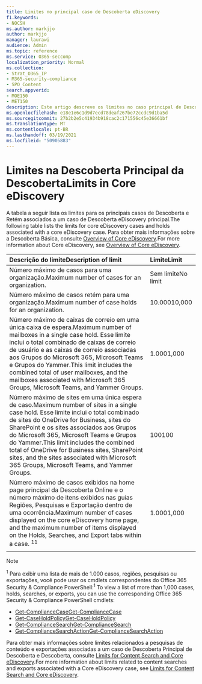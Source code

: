 ```yaml
---
title: Limites no principal caso de Descoberta eDiscovery
f1.keywords:
- NOCSH
ms.author: markjjo
author: markjjo
manager: laurawi
audience: Admin
ms.topic: reference
ms.service: O365-seccomp
localization_priority: Normal
ms.collection:
- Strat_O365_IP
- M365-security-compliance
- SPO_Content
search.appverid:
- MOE150
- MET150
description: Este artigo descreve os limites no caso principal de Descoberta eDiscovery no Microsoft 365.
ms.openlocfilehash: e18e1e6c1d9d7ecd78deaf267be72ccdc9d1ba5d
ms.sourcegitcommit: 27b2b2e5c41934b918cac2c171556c45e36661bf
ms.translationtype: MT
ms.contentlocale: pt-BR
ms.lasthandoff: 03/19/2021
ms.locfileid: "50905883"
---
```

# <a name="limits-in-core-ediscovery"></a><span data-ttu-id="0e893-103">Limites na Descoberta Principal da Descoberta</span><span class="sxs-lookup"><span data-stu-id="0e893-103">Limits in Core eDiscovery</span></span>

<span data-ttu-id="0e893-104">A tabela a seguir lista os limites para os principais casos de Descoberta e Retém associados a um caso de Descoberta eDiscovery principal.</span><span class="sxs-lookup"><span data-stu-id="0e893-104">The following table lists the limits for core eDiscovery cases and holds associated with a core eDiscovery case.</span></span> <span data-ttu-id="0e893-105">Para obter mais informações sobre a Descoberta Básica, consulte [Overview of Core eDiscovery](./get-started-core-ediscovery.md).</span><span class="sxs-lookup"><span data-stu-id="0e893-105">For more information about Core eDiscovery, see [Overview of Core eDiscovery](./get-started-core-ediscovery.md).</span></span>
    
  | <span data-ttu-id="0e893-106">Descrição do limite</span><span class="sxs-lookup"><span data-stu-id="0e893-106">Description of limit</span></span> | <span data-ttu-id="0e893-107">Limite</span><span class="sxs-lookup"><span data-stu-id="0e893-107">Limit</span></span> |
  |:-----|:-----|
  |<span data-ttu-id="0e893-108">Número máximo de casos para uma organização.</span><span class="sxs-lookup"><span data-stu-id="0e893-108">Maximum number of cases for an organization.</span></span>  <br/> |<span data-ttu-id="0e893-109">Sem limite</span><span class="sxs-lookup"><span data-stu-id="0e893-109">No limit</span></span>  <br/> |
  |<span data-ttu-id="0e893-110">Número máximo de casos retém para uma organização.</span><span class="sxs-lookup"><span data-stu-id="0e893-110">Maximum number of case holds for an organization.</span></span>  <br/> |<span data-ttu-id="0e893-111">10.000</span><span class="sxs-lookup"><span data-stu-id="0e893-111">10,000</span></span>  <br/> |
  |<span data-ttu-id="0e893-112">Número máximo de caixas de correio em uma única caixa de espera.</span><span class="sxs-lookup"><span data-stu-id="0e893-112">Maximum number of mailboxes in a single case hold.</span></span> <span data-ttu-id="0e893-113">Esse limite inclui o total combinado de caixas de correio de usuário e as caixas de correio associadas aos Grupos do Microsoft 365, Microsoft Teams e Grupos do Yammer.</span><span class="sxs-lookup"><span data-stu-id="0e893-113">This limit includes the combined total of user mailboxes, and the mailboxes associated with Microsoft 365 Groups, Microsoft Teams, and Yammer Groups.</span></span>  <br/> |<span data-ttu-id="0e893-114">1.000</span><span class="sxs-lookup"><span data-stu-id="0e893-114">1,000</span></span>  <br/> |
  |<span data-ttu-id="0e893-115">Número máximo de sites em uma única espera de caso.</span><span class="sxs-lookup"><span data-stu-id="0e893-115">Maximum number of sites in a single case hold.</span></span> <span data-ttu-id="0e893-116">Esse limite inclui o total combinado de sites do OneDrive for Business, sites do SharePoint e os sites associados aos Grupos do Microsoft 365, Microsoft Teams e Grupos do Yammer.</span><span class="sxs-lookup"><span data-stu-id="0e893-116">This limit includes the combined total of OneDrive for Business sites, SharePoint sites, and the sites associated with Microsoft 365 Groups, Microsoft Teams, and Yammer Groups.</span></span>  <br/> |<span data-ttu-id="0e893-117">100</span><span class="sxs-lookup"><span data-stu-id="0e893-117">100</span></span>  <br/> |
  |<span data-ttu-id="0e893-118">Número máximo de casos exibidos na home page principal da Descoberta Online e o número máximo de itens exibidos nas guias Regiões, Pesquisas e Exportação dentro de uma ocorrência.</span><span class="sxs-lookup"><span data-stu-id="0e893-118">Maximum number of cases displayed on the core eDiscovery home page, and the maximum number of items displayed on the Holds, Searches, and Export tabs within a case.</span></span> <span data-ttu-id="0e893-119"><sup>1</sup></span><span class="sxs-lookup"><span data-stu-id="0e893-119"><sup>1</sup></span></span> |<span data-ttu-id="0e893-120">1.000</span><span class="sxs-lookup"><span data-stu-id="0e893-120">1,000</span></span>|
  |||

   > [!NOTE]
   > <span data-ttu-id="0e893-121"><sup>1</sup> Para exibir uma lista de mais de 1.000 casos, regiões, pesquisas ou exportações, você pode usar os cmdlets correspondentes do Office 365 Security & Compliance PowerShell:</span><span class="sxs-lookup"><span data-stu-id="0e893-121"><sup>1</sup> To view a list of more than 1,000 cases, holds, searches, or exports, you can use the corresponding Office 365 Security & Compliance PowerShell cmdlets:</span></span>
   > 
   > - [<span data-ttu-id="0e893-122">Get-ComplianceCase</span><span class="sxs-lookup"><span data-stu-id="0e893-122">Get-ComplianceCase</span></span>](/powershell/module/exchange/get-compliancecase)
   > - [<span data-ttu-id="0e893-123">Get-CaseHoldPolicy</span><span class="sxs-lookup"><span data-stu-id="0e893-123">Get-CaseHoldPolicy</span></span>](/powershell/module/exchange/get-caseholdpolicy)
   > - [<span data-ttu-id="0e893-124">Get-ComplianceSearch</span><span class="sxs-lookup"><span data-stu-id="0e893-124">Get-ComplianceSearch</span></span>](/powershell/module/exchange/get-compliancesearch)
   > - [<span data-ttu-id="0e893-125">Get-ComplianceSearchAction</span><span class="sxs-lookup"><span data-stu-id="0e893-125">Get-ComplianceSearchAction</span></span>](/powershell/module/exchange/get-compliancesearchaction)

<span data-ttu-id="0e893-126">Para obter mais informações sobre limites relacionados a pesquisas de conteúdo e exportações associadas a um caso de Descoberta Principal de Descoberta e Descoberta, consulte [Limits for Content Search and Core eDiscovery](limits-for-content-search.md).</span><span class="sxs-lookup"><span data-stu-id="0e893-126">For more information about limits related to content searches and exports associated with a Core eDiscovery case, see [Limits for Content Search and Core eDiscovery](limits-for-content-search.md).</span></span>